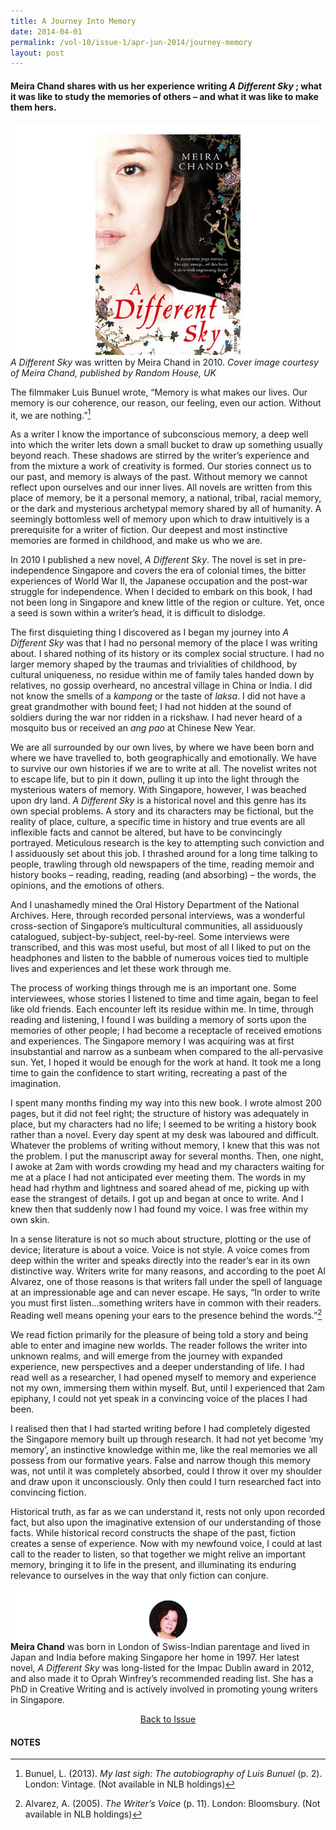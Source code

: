 ```yaml
---
title: A Journey Into Memory
date: 2014-04-01
permalink: /vol-10/issue-1/apr-jun-2014/journey-memory
layout: post
---
```

#### **Meira Chand** shares with us her experience writing *A Different Sky* ; what it was like to study the memories of others – and what it was like to make them hers.

<div style="background-color: white;">
<br/>
<img src="/images/vol-10-issue-1/journey/A_Different_Sky.jpg">
	<i>A Different Sky</i> was written by Meira Chand in 2010. <i>Cover image courtesy of Meira Chand, published by Random House, UK</i></div>

The filmmaker Luis Bunuel wrote, “Memory is what makes our lives. Our memory is our coherence, our reason, our feeling, even our action. Without it, we are nothing.”[^1]

As a writer I know the importance of subconscious memory, a deep well into which the writer lets down a small bucket to draw up something usually beyond reach. These shadows are stirred by the writer’s experience and from the mixture a work of creativity is formed. Our stories connect us to our past, and memory is always of the past. Without memory we cannot reflect upon ourselves and our inner lives. All novels are written from this place of memory, be it a personal memory, a national, tribal, racial memory, or the dark and mysterious archetypal memory shared by all of humanity. A seemingly bottomless well of memory upon which to draw intuitively is a prerequisite for a writer of fiction. Our deepest and most instinctive memories are formed in childhood, and make us who we are.

In 2010 I published a new novel, <i>A Different Sky</i>. The novel is set in pre-independence Singapore and covers the era of colonial times, the bitter experiences of World War II, the Japanese occupation and the post-war struggle for independence. When I decided to embark on this book, I had not been long in Singapore and knew little of the region or culture. Yet, once a seed is sown within a writer’s head, it is difficult to dislodge.

The first disquieting thing I discovered as I began my journey into <i>A Different Sky</i> was that I had no personal memory of the place I was writing about. I shared nothing of its history or its complex social structure. I had no larger memory shaped by the traumas and trivialities of childhood, by cultural uniqueness, no residue within me of family tales handed down by relatives, no gossip overheard, no ancestral village in China or India. I did not know the smells of a <i>kampong</i> or the taste of <i>laksa</i>. I did not have a great grandmother with bound feet; I had not hidden at the sound of soldiers during the war nor ridden in a rickshaw. I had never heard of a mosquito bus or received an <i>ang pao</i> at Chinese New Year.

We are all surrounded by our own lives, by where we have been born and where we have travelled to, both geographically and emotionally. We have to survive our own histories if we are to write at all. The novelist writes not to escape life, but to pin it down, pulling it up into the light through the mysterious waters of memory. With Singapore, however, I was beached upon dry land. <i>A Different Sky</i> is a historical novel and this genre has its own special problems. A story and its characters may be fictional, but the reality of place, culture, a specific time in history and true events are all inflexible facts and cannot be altered, but have to be convincingly portrayed. Meticulous research is the key to attempting such conviction and I assiduously set about this job. I thrashed around for a long time talking to people, trawling through old newspapers of the time, reading memoir and history books – reading, reading, reading (and absorbing) – the words, the opinions, and the emotions of others.

And I unashamedly mined the Oral History Department of the National Archives. Here, through recorded personal interviews, was a wonderful cross-section of Singapore’s multicultural communities, all assiduously catalogued, subject-by-subject, reel-by-reel. Some interviews were transcribed, and this was most useful, but most of all I liked to put on the headphones and listen to the babble of numerous voices tied to multiple lives and experiences and let these work through me.

The process of working things through me is an important one. Some interviewees, whose stories I listened to time and time again, began to feel like old friends. Each encounter left its residue within me. In time, through reading and listening, I found I was building a memory of sorts upon the memories of other people; I had become a receptacle of received emotions and experiences. The Singapore memory I was acquiring was at first insubstantial and narrow as a sunbeam when compared to the all-pervasive sun. Yet, I hoped it would be enough for the work at hand. It took me a long time to gain the confidence to start writing, recreating a past of the imagination.

I spent many months finding my way into this new book. I wrote almost 200 pages, but it did not feel right; the structure of history was adequately in place, but my characters had no life; I seemed to be writing a history book rather than a novel. Every day spent at my desk was laboured and difficult. Whatever the problems of writing without memory, I knew that this was not the problem. I put the manuscript away for several months. Then, one night, I awoke at 2am with words crowding my head and my characters waiting for me at a place I had not anticipated ever meeting them. The words in my head had rhythm and lightness and soared ahead of me, picking up with ease the strangest of details. I got up and began at once to write. And I knew then that suddenly now I had found my voice. I was free within my own skin.

In a sense literature is not so much about structure, plotting or the use of device; literature is about a voice. Voice is not style. A voice comes from deep within the writer and speaks directly into the reader’s ear in its own distinctive way. Writers write for many reasons, and according to the poet Al Alvarez, one of those reasons is that writers fall under the spell of language at an impressionable age and can never escape. He says, “In order to write you must first listen...something writers have in common with their readers. Reading well means opening your ears to the presence behind the words.”[^2]

We read fiction primarily for the pleasure of being told a story and being able to enter and imagine new worlds. The reader follows the writer into unknown realms, and will emerge from the journey with expanded experience, new perspectives and a deeper understanding of life. I had read well as a researcher, I had opened myself to memory and experience not my own, immersing them within myself. But, until I experienced that 2am epiphany, I could not yet speak in a convincing voice of the places I had been.

I realised then that I had started writing before I had completely digested the Singapore memory built up through research. It had not yet become ‘my memory’, an instinctive knowledge within me, like the real memories we all possess from our formative years. False and narrow though this memory was, not until it was completely absorbed, could I throw it over my shoulder and draw upon it unconsciously. Only then could I turn researched fact into convincing fiction.

Historical truth, as far as we can understand it, rests not only upon recorded fact, but also upon the imaginative extension of our understanding of those facts. While historical record constructs the shape of the past, fiction creates a sense of experience. Now with my newfound voice, I could at last call to the reader to listen, so that together we might relive an important memory, bringing it to life in the present, and illuminating its enduring relevance to ourselves in the way that only fiction can conjure. 

<div style="background-color: white;">
<br/>
<img src="/images/vol-10-issue-1/journey/Meira_Chand.jpg"><b>Meira Chand</b> was born in London of Swiss-Indian parentage and lived in Japan and India before making Singapore her home in 1997. Her latest novel, <i>A Different Sky</i> was long-listed for the Impac Dublin award in 2012, and also made it to Oprah Winfrey’s recommended reading list. She has a PhD in Creative Writing and is actively involved in promoting young writers in Singapore.</div>

<a href="https://biblioasia.nlb.gov.sg/vol-10/issue-1/apr-jun-2014/"><center>Back to Issue</center></a>

#### NOTES

[^1]: Bunuel, L. (2013). <i>My last sigh: The autobiography of Luis Bunuel</i> (p. 2). London: Vintage. (Not available in NLB holdings)

[^2]: Alvarez, A. (2005). <i>The Writer’s Voice</i> (p. 11). London: Bloomsbury. (Not available in NLB holdings)